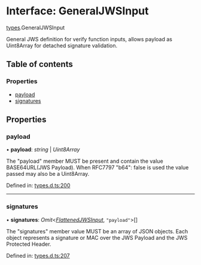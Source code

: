 # Interface: GeneralJWSInput

[types](../modules/types.md).GeneralJWSInput

General JWS definition for verify function inputs, allows payload as
Uint8Array for detached signature validation.

## Table of contents

### Properties

- [payload](types.generaljwsinput.md#payload)
- [signatures](types.generaljwsinput.md#signatures)

## Properties

### payload

• **payload**: *string* \| *Uint8Array*

The "payload" member MUST be present and contain the value
BASE64URL(JWS Payload). When RFC7797 "b64": false is used
the value passed may also be a Uint8Array.

Defined in: [types.d.ts:200](https://github.com/panva/jose/blob/v3.12.0/src/types.d.ts#L200)

___

### signatures

• **signatures**: *Omit*<[*FlattenedJWSInput*](types.flattenedjwsinput.md), ``"payload"``\>[]

The "signatures" member value MUST be an array of JSON objects.
Each object represents a signature or MAC over the JWS Payload and
the JWS Protected Header.

Defined in: [types.d.ts:207](https://github.com/panva/jose/blob/v3.12.0/src/types.d.ts#L207)
